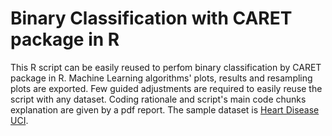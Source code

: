 # Binary Classification with CARET package in R
This R script can be easily reused to perfom binary classification by CARET package in R. Machine Learning algorithms' plots, results and resampling plots are exported.
Few guided adjustments are required to easily reuse the script with any dataset. Coding rationale and script's main code chunks explanation are given by a pdf report.
The sample dataset is [Heart Disease UCI](https://www.kaggle.com/ronitf/heart-disease-uci).
